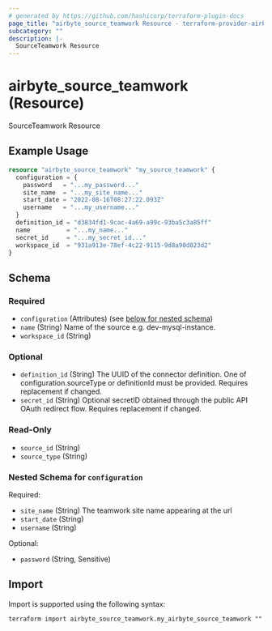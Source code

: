 ```yaml
---
# generated by https://github.com/hashicorp/terraform-plugin-docs
page_title: "airbyte_source_teamwork Resource - terraform-provider-airbyte"
subcategory: ""
description: |-
  SourceTeamwork Resource
---
```


# airbyte_source_teamwork (Resource)

SourceTeamwork Resource

## Example Usage

```terraform
resource "airbyte_source_teamwork" "my_source_teamwork" {
  configuration = {
    password   = "...my_password..."
    site_name  = "...my_site_name..."
    start_date = "2022-08-16T08:27:22.093Z"
    username   = "...my_username..."
  }
  definition_id = "d3834fd1-9cac-4a69-a99c-93ba5c3a85ff"
  name          = "...my_name..."
  secret_id     = "...my_secret_id..."
  workspace_id  = "931a913e-78ef-4c22-9115-9d8a90d023d2"
}
```

<!-- schema generated by tfplugindocs -->
## Schema

### Required

- `configuration` (Attributes) (see [below for nested schema](#nestedatt--configuration))
- `name` (String) Name of the source e.g. dev-mysql-instance.
- `workspace_id` (String)

### Optional

- `definition_id` (String) The UUID of the connector definition. One of configuration.sourceType or definitionId must be provided. Requires replacement if changed.
- `secret_id` (String) Optional secretID obtained through the public API OAuth redirect flow. Requires replacement if changed.

### Read-Only

- `source_id` (String)
- `source_type` (String)

<a id="nestedatt--configuration"></a>
### Nested Schema for `configuration`

Required:

- `site_name` (String) The teamwork site name appearing at the url
- `start_date` (String)
- `username` (String)

Optional:

- `password` (String, Sensitive)

## Import

Import is supported using the following syntax:

```shell
terraform import airbyte_source_teamwork.my_airbyte_source_teamwork ""
```
